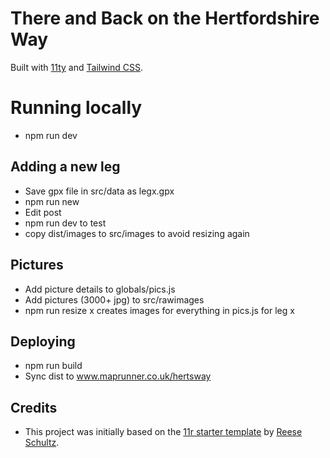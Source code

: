 # There and Back on the Hertfordshire Way

Built with [11ty](https://www.11ty.dev/) and [Tailwind CSS](https://tailwindcss.com/docs).

# Running locally

- npm run dev

## Adding a new leg

- Save gpx file in src/data as legx.gpx
- npm run new <x> <from> <to>
- Edit post
- npm run dev to test
- copy dist/images to src/images to avoid resizing again

## Pictures

- Add picture details to globals/pics.js
- Add pictures (3000+ jpg) to src/rawimages
- npm run resize x creates images for everything in pics.js for leg x

## Deploying

- npm run build
- Sync dist to www.maprunner.co.uk/hertsway

## Credits

- This project was initially based on the [11r starter template](https://reeseschultz.github.io/11r/) by [Reese Schultz](https://reeseschultz.com).
